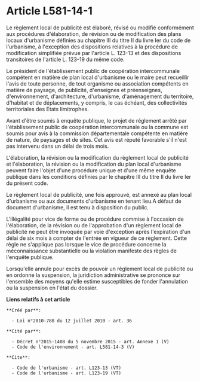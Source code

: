 # Article L581-14-1

Le règlement local de publicité est élaboré, révisé ou modifié conformément aux procédures d'élaboration, de révision ou de
modification des plans locaux d'urbanisme définies au chapitre III du titre II du livre Ier du code de l'urbanisme, à
l'exception des dispositions relatives à la procédure de modification simplifiée prévue par l'article L. 123-13 et des
dispositions transitoires de l'article L. 123-19 du même code. 

Le président de l'établissement public de coopération intercommunale compétent en matière de plan local d'urbanisme ou le
maire peut recueillir l'avis de toute personne, de tout organisme ou association compétents en matière de paysage, de
publicité, d'enseignes et préenseignes, d'environnement, d'architecture, d'urbanisme, d'aménagement du territoire, d'habitat
et de déplacements, y compris, le cas échéant, des collectivités territoriales des Etats limitrophes. 

Avant d'être soumis à enquête publique, le projet de règlement arrêté par l'établissement public de coopération
intercommunale ou la commune est soumis pour avis à la commission départementale compétente en matière de nature, de paysages
et de sites. Cet avis est réputé favorable s'il n'est pas intervenu dans un délai de trois mois.

L'élaboration, la révision ou la modification du règlement local de publicité et l'élaboration, la révision ou la
modification du plan local d'urbanisme peuvent faire l'objet d'une procédure unique et d'une même enquête publique dans les
conditions définies par le chapitre III du titre II du livre Ier du présent code. 

Le règlement local de publicité, une fois approuvé, est annexé au plan local d'urbanisme ou aux documents d'urbanisme en
tenant lieu.A défaut de document d'urbanisme, il est tenu à disposition du public.

L'illégalité pour vice de forme ou de procédure commise à l'occasion de l'élaboration, de la révision ou de l'approbation
d'un règlement local de publicité ne peut être invoquée par voie d'exception après l'expiration d'un délai de six mois à
compter de l'entrée en vigueur de ce règlement. Cette règle ne s'applique pas lorsque le vice de procédure concerne la
méconnaissance substantielle ou la violation manifeste des règles de l'enquête publique. 

Lorsqu'elle annule pour excès de pouvoir un règlement local de publicité ou en ordonne la suspension, la juridiction
administrative se prononce sur l'ensemble des moyens qu'elle estime susceptibles de fonder l'annulation ou la suspension en
l'état du dossier.

**Liens relatifs à cet article**

	**Créé par**:

	  - Loi n°2010-788 du 12 juillet 2010 - art. 36

	**Cité par**:

	  - Décret n°2015-1408 du 5 novembre 2015 - art. Annexe 1 (V)
	  - Code de l'environnement - art. L581-14-3 (V)

	**Cite**:

	  - Code de l'urbanisme - art. L123-13 (VT)
	  - Code de l'urbanisme - art. L123-19 (VT)
